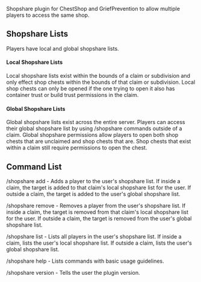 Shopshare plugin for ChestShop and GriefPrevention to allow multiple players to access the same shop.

## Shopshare Lists
Players have local and global shopshare lists. 
#### Local Shopshare Lists
Local shopshare lists exist within the bounds of a claim or subdivision and only effect shop chests within the bounds of that claim or subdivision. Local shop chests can only be opened if the one trying to open it also has container trust or build trust permissions in the claim.

#### Global Shopshare Lists
Global shopshare lists exist across the entire server. Players can access their global shopshare list by using /shopshare commands outside of a claim. Global shopshare permissions allow players to open both shop chests that are unclaimed and shop chests that are. Shop chests that exist within a claim still require permissions to open the chest. 


## Command List
/shopshare add <player> - Adds a player to the user's shopshare list. If inside a claim, the target is added to that claim's local shopshare list for the user. If outside a claim, the target is added to the user's global shopshare list.

/shopshare remove <player> - Removes a player from the user's shopshare list. If inside a claim, the target is removed from that claim's local shopshare list for the user. If outside a claim, the target is removed from the user's global shopshare list.

/shopshare list - Lists all players in the user's shopshare list. If inside a claim, lists the user's local shopshare list. If outside a claim, lists the user's global shopshare list.

/shopshare help - Lists commands with basic usage guidelines.

/shopshare version - Tells the user the plugin version.
